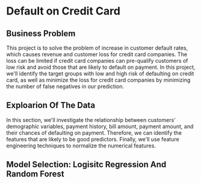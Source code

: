 # Default on Credit Card

## Business Problem
This project is to solve the problem of increase in customer default rates, which causes revenue and customer loss for credit card companies. The loss can be limited if credit card companies can pre-qualify customers of low risk and avoid those that are likely to default on payment. In this project, we'll identify the target groups with low and high risk of defaulting on credit card, as well as minimize the loss for credit card companies by minimizing the number of false negatives in our prediction.     

## Exploarion Of The Data
In this section, we'll investigate the relationship between customers' demographic variables, payment history, bill amount, payment amount, and their chances of defaulting on payment. Therefore, we can identify the features that are likely to be good predictors. Finally, we'll use feature engineering techniques to normalize the numerical features. 

## Model Selection: Logisitc Regression And Random Forest 
